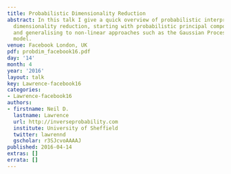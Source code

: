 ```yaml
---
title: Probabilistic Dimensionality Reduction
abstract: In this talk I give a quick overview of probabilistic interpretations of
  dimensionality reduction, starting with probabilistic principal component analysis
  and generalising to non-linear approaches such as the Gaussian Process Latent variable
  model.
venue: Facebook London, UK
pdf: probdim_facebook16.pdf
day: '14'
month: 4
year: '2016'
layout: talk
key: Lawrence-facebook16
categories:
- Lawrence-facebook16
authors:
- firstname: Neil D.
  lastname: Lawrence
  url: http://inverseprobability.com
  institute: University of Sheffield
  twitter: lawrennd
  gscholar: r3SJcvoAAAAJ
published: 2016-04-14
extras: []
errata: []
---
```

